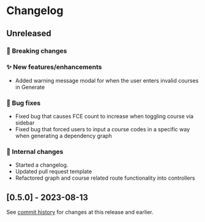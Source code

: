 # Changelog

## Unreleased

### 🚨 Breaking changes

### ✨ New features/enhancements

- Added warning message modal for when the user enters invalid courses in Generate

### 🐛 Bug fixes

- Fixed bug that causes FCE count to increase when toggling course via sidebar
- Fixed bug that forced users to input a course codes in a specific way when generating a dependency graph

### 🔧 Internal changes

- Started a changelog.
- Updated pull request template
- Refactored graph and course related route functionality into controllers

## [0.5.0] - 2023-08-13

See [commit history](https://github.com/Courseography/courseography/commits/master/) for changes at this release and earlier.
